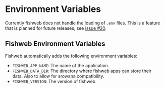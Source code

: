 # Environment Variables

Currently fishweb does not handle the loading of `.env` files. This is a feature that is planned for future releases, see [issue #20](https://github.com/SlumberDemon/fishweb/issues/20).

## Fishweb Environment Variables

Fishweb automatically adds the following environment variables:

- `FISHWEB_APP_NAME`: The name of the application.
- `FISHWEB_DATA_DIR`: The directory where fishweb apps can store their data. Also to allow for arowana compatibility.
- `FISHWEB_VERSION`: The version of fishweb.
